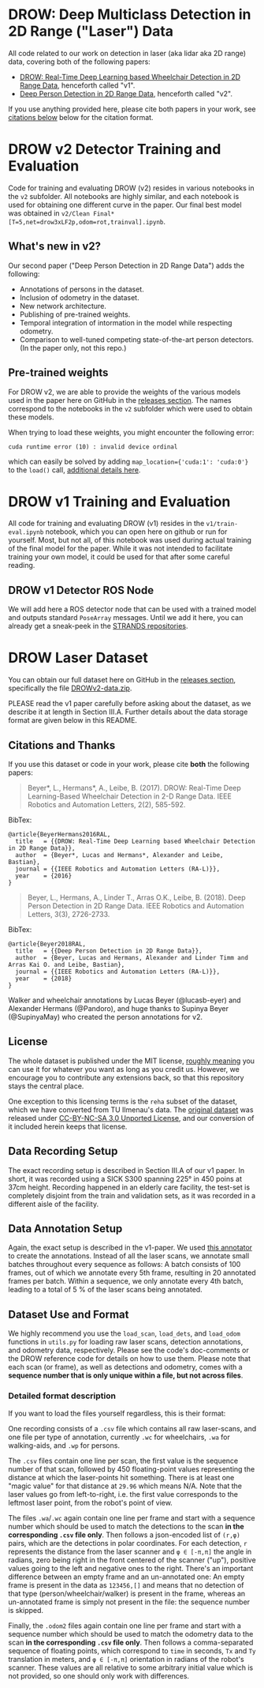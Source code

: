 # DROW: Deep Multiclass Detection in 2D Range ("Laser") Data

All code related to our work on detection in laser (aka lidar aka 2D range) data, covering both of the following papers:

- [DROW: Real-Time Deep Learning based Wheelchair Detection in 2D Range Data](http://arxiv.org/abs/1603.02636), henceforth called "v1".
- [Deep Person Detection in 2D Range Data](https://arxiv.org/abs/1804.02463), henceforth called "v2".

If you use anything provided here, please cite both papers in your work, see [citations below](#citations-and-thanks) below for the citation format.

# DROW v2 Detector Training and Evaluation

Code for training and evaluating DROW (v2) resides in various notebooks in the `v2` subfolder.
All notebooks are highly similar, and each notebook is used for obtaining one different curve in the paper.
Our final best model was obtained in `v2/Clean Final* [T=5,net=drow3xLF2p,odom=rot,trainval].ipynb`.

## What's new in v2?

Our second paper ("Deep Person Detection in 2D Range Data") adds the following:

- Annotations of persons in the dataset.
- Inclusion of odometry in the dataset.
- New network architecture.
- Publishing of pre-trained weights.
- Temporal integration of intormation in the model while respecting odometry.
- Comparison to well-tuned competing state-of-the-art person detectors. (In the paper only, not this repo.)

## Pre-trained weights

For DROW v2, we are able to provide the weights of the various models used in the paper here on GitHub in the [releases section](https://github.com/VisualComputingInstitute/DROW/releases).
The names correspond to the notebooks in the `v2` subfolder which were used to obtain these models.

When trying to load these weights, you might encounter the following error:
```
cuda runtime error (10) : invalid device ordinal
```
which can easily be solved by adding `map_location={'cuda:1': 'cuda:0'}` to the `load()` call, [additional details here](https://discuss.pytorch.org/t/saving-and-loading-torch-models-on-2-machines-with-different-number-of-gpu-devices/6666).


# DROW v1 Training and Evaluation

All code for training and evaluating DROW (v1) resides in the `v1/train-eval.ipynb` notebook, which you can open here on github or run for yourself.
Most, but not all, of this notebook was used during actual training of the final model for the paper.
While it was not intended to facilitate training your own model, it could be used for that after some careful reading.


## DROW v1 Detector ROS Node

We will add here a ROS detector node that can be used with a trained model and outputs standard `PoseArray` messages.
Until we add it here, you can already get a sneak-peek in the [STRANDS repositories](https://github.com/strands-project/strands_perception_people/tree/indigo-devel/wheelchair_detector).


# DROW Laser Dataset

You can obtain our full dataset here on GitHub in the [releases section](https://github.com/VisualComputingInstitute/DROW/releases),
specifically the file [DROWv2-data.zip](https://github.com/VisualComputingInstitute/DROW/releases/download/v2/DROWv2-data.zip).

PLEASE read the v1 paper carefully before asking about the dataset, as we describe it at length in Section III.A.
Further details about the data storage format are given below in this README.

## Citations and Thanks

If you use this dataset or code in your work, please cite **both** the following papers:

> Beyer*, L., Hermans*, A., Leibe, B. (2017). DROW: Real-Time Deep Learning-Based Wheelchair Detection in 2-D Range Data. IEEE Robotics and Automation Letters, 2(2), 585-592.

BibTex:

```
@article{BeyerHermans2016RAL,
  title   = {{DROW: Real-Time Deep Learning based Wheelchair Detection in 2D Range Data}},
  author  = {Beyer*, Lucas and Hermans*, Alexander and Leibe, Bastian},
  journal = {{IEEE Robotics and Automation Letters (RA-L)}},
  year    = {2016}
}
```

> Beyer, L., Hermans, A., Linder T., Arras O.K., Leibe, B. (2018). Deep Person Detection in 2D Range Data. IEEE Robotics and Automation Letters, 3(3), 2726-2733.

BibTex:

```
@article{Beyer2018RAL,
  title   = {{Deep Person Detection in 2D Range Data}},
  author  = {Beyer, Lucas and Hermans, Alexander and Linder Timm and Arras Kai O. and Leibe, Bastian},
  journal = {{IEEE Robotics and Automation Letters (RA-L)}},
  year    = {2018}
}
```

Walker and wheelchair annotations by Lucas Beyer (@lucasb-eyer) and Alexander Hermans (@Pandoro),
and huge thanks to Supinya Beyer (@SupinyaMay) who created the person annotations for v2.

## License

The whole dataset is published under the MIT license, [roughly meaning](https://tldrlegal.com/license/mit-license) you can use it for whatever you want as long as you credit us.
However, we encourage you to contribute any extensions back, so that this repository stays the central place.

One exception to this licensing terms is the `reha` subset of the dataset, which we have converted from TU Ilmenau's data.
The [original dataset](https://www.tu-ilmenau.de/de/neurob/data-sets-code/people-detection-in-2d-laser-range-data/) was released under [CC-BY-NC-SA 3.0 Unported License](http://creativecommons.org/licenses/by-nc-sa/3.0/), and our conversion of it included herein keeps that license.

## Data Recording Setup

The exact recording setup is described in Section III.A of our v1 paper.
In short, it was recorded using a SICK S300 spanning 225° in 450 poins at 37cm height.
Recording happened in an elderly care facility, the test-set is completely disjoint from the train and validation sets, as it was recorded in a different aisle of the facility.

## Data Annotation Setup

Again, the exact setup is described in the v1-paper.
We used [this annotator](https://github.com/lucasb-eyer/laser-detection-annotator) to create the annotations.
Instead of all the laser scans, we annotate small batches throughout every sequence as follows:
A batch consists of 100 frames, out of which we annotate every 5th frame, resulting in 20 annotated frames per batch.
Within a sequence, we only annotate every 4th batch, leading to a total of 5 % of the laser scans being annotated.

## Dataset Use and Format

We highly recommend you use the `load_scan`, `load_dets`, and `load_odom` functions in `utils.py` for loading raw laser scans, detection annotations, and odometry data, respectively.
Please see the code's doc-comments or the DROW reference code for details on how to use them.
Please note that each scan (or frame), as well as detections and odometry, comes with a **sequence number that is only unique within a file, but not across files**.

### Detailed format description

If you want to load the files yourself regardless, this is their format:

One recording consists of a `.csv` file which contains all raw laser-scans, and one file per type of annotation, currently `.wc` for wheelchairs, `.wa` for walking-aids, and `.wp` for persons.

The `.csv` files contain one line per scan, the first value is the sequence number of that scan, followed by 450 floating-point values representing the distance at which the laser-points hit something.
There is at least one "magic value" for that distance at `29.96` which means N/A.
Note that the laser values go from left-to-right, i.e. the first value corresponds to the leftmost laser point, from the robot's point of view.

The files `.wa`/`.wc` again contain one line per frame and start with a sequence number which should be used to match the detections to the scan **in the corresponding `.csv` file only**.
Then follows a json-encoded list of `(r,φ)` pairs, which are the detections in polar coordinates.
For each detection, `r` represents the distance from the laser scanner and `φ ∈ [-π,π]` the angle in radians, zero being right in the front centered of the scanner ("up"), positive values going to the left and negative ones to the right.
There's an important difference between an empty frame and an un-annotated one:
An empty frame is present in the data as `123456,[]` and means that no detection of that type (person/wheelchair/walker) is present in the frame, whereas an un-annotated frame is simply not present in the file: the sequence number is skipped.

Finally, the `.odom2` files again contain one line per frame and start with a sequence number which should be used to match the odometry data to the scan **in the corresponding `.csv` file only**.
Then follows a comma-separated sequence of floating points, which correspond to `time` in seconds, `Tx` and `Ty` translation in meters, and `φ ∈ [-π,π]` orientation in radians of the robot's scanner.
These values are all relative to some arbitrary initial value which is not provided, so one should only work with differences.
